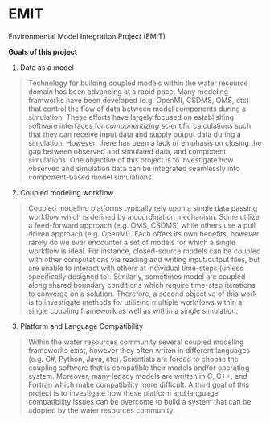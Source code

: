 EMIT
====

Environmental Model Integration Project (EMIT)

**Goals of this project**

1. Data as a model

> Technology for building coupled models within the water resource domain has been advancing at a rapid pace.  Many modeling framworks have been developed (e.g. OpenMI, CSDMS, OMS, etc) that control the flow of data between model components during a simulation.  These efforts have largely focused on establishing software interfaces for *componentizing* scientific calculations such that they can receive input data and supply output data during a simulation.  However, there has been a lack of emphasis on closing the gap between observed and simulated data, and component simulations.  One objective of this project is to investigate how observed and simulation data can be integrated seamlessly into component-based model simulations.  

2. Coupled modeling workflow

> Coupled modeling platforms typically rely upon a single data passing workflow which is defined by a coordination mechanism.  Some utilize a feed-forward approach (e.g. OMS, CSDMS) while others use a pull driven approach (e.g. OpenMI).  Each offers its own benefits, however rarely do we ever encounter a set of models for which a single workflow is ideal. For instance, closed-source models can be coupled with other computations via reading and writing input/output files, but are unable to interact with others at individual time-steps (unless specifically designed to).  Similarly, sometimes model are coupled along shared boundary conditions which require time-step iterations to converge on a solution.  Therefore, a second objective of this work is to investigate methods for utilizing multiple workflows within a single coupling framework as well as within a single simulation. 

3. Platform and Language Compatibility

> Within the water resources community several coupled modeling frameworks exist, however they often writen in different languages (e.g. C#, Python, Java, etc).  Scientists are forced to choose the coupling software that is compatible their models and/or operating system.  Moreover, many legacy models are written in C, C++, and Fortran which make compatibility more difficult.  A third goal of this project is to investigate how these platform and language compatibility issues can be overcome to build a system that can be adopted by the water resources community.  
